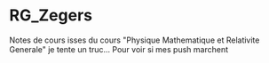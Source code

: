 # RG_Zegers
Notes de cours isses du cours "Physique Mathematique et Relativite Generale"
 je tente un truc... Pour voir si mes push marchent
 